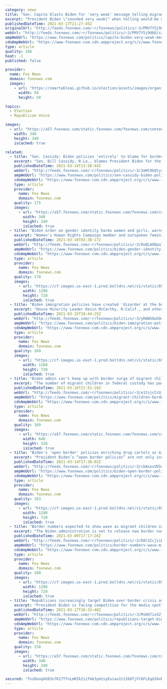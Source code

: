 ```yaml
---
category: news
title: "Sen. Capito blasts Biden for 'very weak' message telling migrants 'don't come over' to US"
excerpt: "President Biden \"sounded very weak\" when telling would-be migrants not to come to the United States during an interview with ABC News, Sen. Shelley Moore Capito, R-W.Va., told \"America Reports\" Wednesday."
publishedDateTime: 2021-03-17T21:27:45Z
originalUrl: "http://feeds.foxnews.com/~r/foxnews/politics/~3/PMV7Y5j9dbE/capito-biden-very-weak-message-migrants-dont-come"
webUrl: "http://feeds.foxnews.com/~r/foxnews/politics/~3/PMV7Y5j9dbE/capito-biden-very-weak-message-migrants-dont-come"
ampWebUrl: "https://www.foxnews.com/politics/capito-biden-very-weak-message-migrants-dont-come.amp"
cdnAmpWebUrl: "https://www-foxnews-com.cdn.ampproject.org/c/s/www.foxnews.com/politics/capito-biden-very-weak-message-migrants-dont-come.amp"
type: article
quality: 166
heat: -1
published: false

provider:
  name: Fox News
  domain: foxnews.com
  images:
    - url: "https://smartableai.github.io/election/assets/images/organizations/foxnews.com-50x50.jpg"
      width: 50
      height: 50

topics:
  - Election
  - Republican Voice

images:
  - url: "https://a57.foxnews.com/static.foxnews.com/foxnews.com/content/uploads/2018/09/340/340/fox-news.jpg?ve=1&tl=1"
    width: 340
    height: 340
    isCached: true

related:
  - title: "Sen. Cassidy: Biden policies 'entirely' to blame for border surge"
    excerpt: "Sen. Bill Cassidy, R-La., blames President Biden for the surge of migrants that have presented a crisis at the U.S. southern border."
    publishedDateTime: 2021-03-14T13:58:44Z
    webUrl: "http://feeds.foxnews.com/~r/foxnews/politics/~3/1mHC9bQtyxc/sen-cassidy-biden-policies-border-surge"
    ampWebUrl: "https://www.foxnews.com/politics/sen-cassidy-biden-policies-border-surge.amp"
    cdnAmpWebUrl: "https://www-foxnews-com.cdn.ampproject.org/c/s/www.foxnews.com/politics/sen-cassidy-biden-policies-border-surge.amp"
    type: article
    provider:
      name: Fox News
      domain: foxnews.com
    quality: 175
    images:
      - url: "https://a57.foxnews.com/static.foxnews.com/foxnews.com/content/uploads/2021/03/340/340/RonnBlitzerHeadshot.jpg?ve=1&tl=1"
        width: 340
        height: 340
        isCached: true
  - title: "Biden order on gender identity harms women and girls, warns women's rights group"
    excerpt: "Women's Human Rights Campaign member and outspoken feminist Kara Dansky ramped up warnings against President Biden's gender identity initiative on Tuesday, telling \"Tucker Carlson Tonight\" that America is heading for a \"complete obliteration of biological sex\"."
    publishedDateTime: 2021-03-10T03:38:17Z
    webUrl: "http://feeds.foxnews.com/~r/foxnews/politics/~3/0oQLmODpalA/biden-gender-identity-order-women-girls"
    ampWebUrl: "https://www.foxnews.com/politics/biden-gender-identity-order-women-girls.amp"
    cdnAmpWebUrl: "https://www-foxnews-com.cdn.ampproject.org/c/s/www.foxnews.com/politics/biden-gender-identity-order-women-girls.amp"
    type: article
    provider:
      name: Fox News
      domain: foxnews.com
    quality: 170
    images:
      - url: "https://cf-images.us-east-1.prod.boltdns.net/v1/static/694940094001/857ee1c8-b07d-47e2-8382-5ec89d629096/90d961b8-6fe7-4a5d-943a-88196b31011f/1280x720/match/image.jpg"
        width: 1280
        height: 720
        isCached: true
  - title: "Biden immigration policies have created 'disorder at the border,' GOP lawmakers say"
    excerpt: "House Minority Leader Kevin McCarthy, R-Calif., and other GOP lawmakers called on President Biden to admit fault and work to reverse changes to immigration policies that they said have caused a dangerous surge in migrants at the southern border."
    publishedDateTime: 2021-03-15T19:44:25Z
    webUrl: "http://feeds.foxnews.com/~r/foxnews/politics/~3/yRAWSOw5O4c/biden-immigration-policies-created-disorder-at-the-border-gop-lawmakers-say"
    ampWebUrl: "https://www.foxnews.com/politics/biden-immigration-policies-created-disorder-at-the-border-gop-lawmakers-say.amp"
    cdnAmpWebUrl: "https://www-foxnews-com.cdn.ampproject.org/c/s/www.foxnews.com/politics/biden-immigration-policies-created-disorder-at-the-border-gop-lawmakers-say.amp"
    type: article
    provider:
      name: Fox News
      domain: foxnews.com
    quality: 169
    images:
      - url: "https://cf-images.us-east-1.prod.boltdns.net/v1/static/694940094001/68e6edc5-273d-4ae0-bc11-ade7978f4b52/4937540a-6dc0-462f-8ed1-ba85163f4f57/1280x720/match/image.jpg"
        width: 1280
        height: 720
        isCached: true
  - title: "Biden admin can't keep up with border surge of migrant children, CBP official warns"
    excerpt: "The number of migrant children in federal custody has passed 4,000, one source told Fox News."
    publishedDateTime: 2021-03-16T21:51:18Z
    webUrl: "http://feeds.foxnews.com/~r/foxnews/politics/~3/e1tsjcCcU_k/migrant-children-border-dhs-families-crisis"
    ampWebUrl: "https://www.foxnews.com/politics/migrant-children-border-dhs-families-crisis.amp"
    cdnAmpWebUrl: "https://www-foxnews-com.cdn.ampproject.org/c/s/www.foxnews.com/politics/migrant-children-border-dhs-families-crisis.amp"
    type: article
    provider:
      name: Fox News
      domain: foxnews.com
    quality: 169
    images:
      - url: "https://a57.foxnews.com/static.foxnews.com/foxnews.com/content/uploads/2021/03/640/320/AP21071661472869.jpg?ve=1&tl=1"
        width: 640
        height: 320
        isCached: true
  - title: "Biden's 'open border' policies enriching drug cartels as migrant crisis escalates: Gov. Abbott"
    excerpt: "President Biden’s “open border policies” are not only inviting more illegal immigration to the U.S. but also enriching and empowering drug cartels in Mexico who profit from smuggling migrants across the border, Texas Gov. Greg Abbott said Sunday."
    publishedDateTime: 2021-03-14T17:38:02Z
    webUrl: "http://feeds.foxnews.com/~r/foxnews/politics/~3/cbAxoxVDSqo/biden-open-border-policies-drug-cartels-migrant-crisis-texas-greg-abbott"
    ampWebUrl: "https://www.foxnews.com/politics/biden-open-border-policies-drug-cartels-migrant-crisis-texas-greg-abbott.amp"
    cdnAmpWebUrl: "https://www-foxnews-com.cdn.ampproject.org/c/s/www.foxnews.com/politics/biden-open-border-policies-drug-cartels-migrant-crisis-texas-greg-abbott.amp"
    type: article
    provider:
      name: Fox News
      domain: foxnews.com
    quality: 163
    images:
      - url: "https://cf-images.us-east-1.prod.boltdns.net/v1/static/694940094001/550f6423-a32c-452f-bdfd-b560fe6553e7/7ba82ed6-7af9-448b-8ff7-aa6485e70ef4/1280x720/match/image.jpg"
        width: 1280
        height: 720
        isCached: true
  - title: "Border numbers expected to show wave as migrant children in custody triples, Biden DHS asks for help"
    excerpt: "The Biden administration is set to release new border numbers this week, figures expected to show a wave of migration crashing down on the southern border in recent weeks -- just as the Department of Homeland Security  (DHS) is urging its staff to volunteer to help with what it admits are \"overwhelming\""
    publishedDateTime: 2021-03-09T17:17:28Z
    webUrl: "http://feeds.foxnews.com/~r/foxnews/politics/~3/DAlSIcjiiDU/border-numbers-wave-migrant-children-triples-biden-dhs"
    ampWebUrl: "https://www.foxnews.com/politics/border-numbers-wave-migrant-children-triples-biden-dhs.amp"
    cdnAmpWebUrl: "https://www-foxnews-com.cdn.ampproject.org/c/s/www.foxnews.com/politics/border-numbers-wave-migrant-children-triples-biden-dhs.amp"
    type: article
    provider:
      name: Fox News
      domain: foxnews.com
    quality: 160
    images:
      - url: "https://cf-images.us-east-1.prod.boltdns.net/v1/static/694940094001/4394b12e-936e-4fd0-a56a-b3b597c07b47/d65ba80f-6261-4802-8b7c-78ce7d9f54fd/1280x720/match/image.jpg"
        width: 1280
        height: 720
        isCached: true
  - title: "Republicans increasingly target Biden over border crisis as immigration shapes up to be key midterm issue"
    excerpt: "President Biden is facing competition for the media spotlight as he takes to the road to showcase the $1.9 trillion coronavirus stimulus package, with Republicans zeroing in on the burgeoning crisis at the nation's southern border."
    publishedDateTime: 2021-03-17T10:33:40Z
    webUrl: "http://feeds.foxnews.com/~r/foxnews/politics/~3/MiHX7ixSZjY/republicans-target-biden-border-crisis"
    ampWebUrl: "https://www.foxnews.com/politics/republicans-target-biden-border-crisis.amp"
    cdnAmpWebUrl: "https://www-foxnews-com.cdn.ampproject.org/c/s/www.foxnews.com/politics/republicans-target-biden-border-crisis.amp"
    type: article
    provider:
      name: Fox News
      domain: foxnews.com
    quality: 158
    images:
      - url: "https://a57.foxnews.com/static.foxnews.com/foxnews.com/content/uploads/2019/03/340/340/PaulSteinhauser.jpg?ve=1&tl=1"
        width: 340
        height: 340
        isCached: true

secured: "fnzDooqkG93s7K27TfnLmRZk2izfmk3ym2syEuiau1t126UTjFC8FLEqUZ4xRZEzykRRiTyGc56RdKo0CYD2wpMJgk/ojQjaqMVj8NxU9m4mg21n0iiFzMdHgUkvadNLvTF9zedBdWNawkZWH/2DhN58qLWNtvm2q5Lfi3I+k8TPlhUbnf7aTBe/j8yoD0kpLFzkwtqc490Ohjo1yUmurunslMYK6M54aydXNT5xaOx54tzjy48MXUsYzF5Z+2z72dvCZqFw6guj/3wdVzcg20x9e5yKV95O6zQ9RaCiR1C4ogMRf4ulicT4n8R/s8cyXGiDn9Z5TBDGJ62R8SQceMxfcZye8p0yhQWxqPbdZ50=;StZ5N5sCAzGs5DJaLm1Y7w=="
---
```



